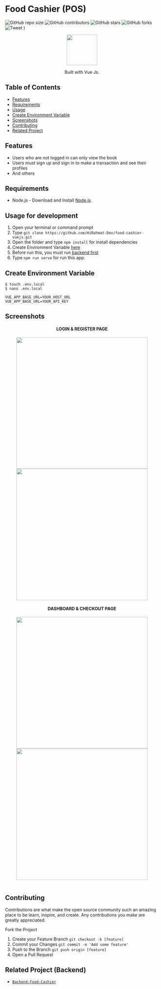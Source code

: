 # Food Cashier (POS)

![GitHub repo size](https://img.shields.io/github/repo-size/slucter/vue-app-cashier-slc)
![GitHub contributors](https://img.shields.io/github/contributors/slucter/vue-app-cashier-slc)
![GitHub stars](https://img.shields.io/github/stars/slucter/vue-app-cashier-slc?style=social)
![GitHub forks](https://img.shields.io/github/forks/slucter/vue-app-cashier-slc?style=social)
![Tweet](https://img.shields.io/twitter/url?url=https%3A%2F%2Fgithub.com/slucter/vue-app-cashier-slc)
)

<p align="center">
  <img height="100" src="https://vuejs.org/images/logo.png">
</p>
<p align="center">
  Built with Vue Js.
</p>

## Table of Contents

- [Features](#features)
- [Requirements](#requirements)
- [Usage](#usage-for-development)
- [Create Environment Variable](#create-environment-variable)
- [Screenshots](#screenshots)
- [Contributing](#contributing)
- [Related Project](#related-project-backend)

## Features

- Users who are not logged in can only view the book
- Users must sign up and sign in to make a transaction and see their profiles
- And others

## Requirements

- Node.js - Download and Install [Node.js](https://nodejs.org/en/).

## Usage for development

1. Open your terminal or command prompt
2. Type `git clone https://github.com/HiRahmat-Dev/food-cashier-vuejs.git`
3. Open the folder and type `npm install` for install dependencies
4. Create Environment Variable [here](#create-environment-variable)
5. Before run this, you must run [backend first](#related-project-backend)
6. Type `npm run serve` for run this app.

## Create Environment Variable

```
$ touch .env.local
$ nano .env.local
```

```
VUE_APP_BASE_URL=YOUR_HOST_URL
VUE_APP_BASE_URL=YOUR_API_KEY
```

## Screenshots

<div align="center">
    <h4 align="center">LOGIN & REGISTER PAGE</h4>
    <img width="430" src="./screenshots/food-cashier-login.gif">
    <img width="430" src="./screenshots/food-cashier-register.png">
</div>
<div align="center">
    <h4 align="center">DASHBOARD & CHECKOUT PAGE</h4>
    <img width="430" src="./screenshots/food-cashier-landing-new.gif">   
    <img width="430" src="./screenshots/food-cashier-checkout.png">
</div>
<br>


## Contributing

Contributions are what make the open source community such an amazing place to be learn, inspire, and create. Any contributions you make are greatly appreciated.

Fork the Project
1. Create your Feature Branch  ```git checkout -b [feature]```
2. Commit your Changes ```git commit -m 'Add some feature'```
3. Push to the Branch ```git push origin [feature]```
4. Open a Pull Request


## Related Project (Backend)

* [`Backend-Food-Cashier`](https://github.com/slucter/expressjs-api-cashier-app-slc)

